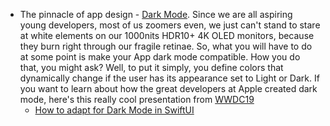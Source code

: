 - The pinnacle of app design - [Dark Mode](https://developer.apple.com/documentation/uikit/appearance_customization/supporting_dark_mode_in_your_interface). Since we are all aspiring young developers, most of us zoomers even, we just can't stand to stare at white elements on our 1000nits HDR10+ 4K OLED monitors, because they burn right through our fragile retinae. So, what you will have to do at some point is make your App dark mode compatible. How you do that, you might ask? Well, to put it simply, you define colors that dynamically change if the user has its appearance set to Light or Dark. If you want to learn about how the great developers at Apple created dark mode, here's this really cool presentation from [WWDC19](https://developer.apple.com/videos/play/wwdc2019/214/)
	- [How to adapt for Dark Mode in SwiftUI](https://youtu.be/DB5uNhIea-o?si=6hdWdB4LG_Adtwuk)